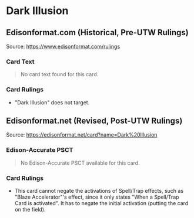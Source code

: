 # Dark Illusion

## Edisonformat.com (Historical, Pre-UTW Rulings)

Source: https://www.edisonformat.com/rulings

### Card Text

> No card text found for this card.

### Card Rulings

*   "Dark Illusion" does not target.

## Edisonformat.net (Revised, Post-UTW Rulings)

Source: https://edisonformat.net/card?name=Dark%20Illusion

### Edison-Accurate PSCT

> No Edison-Accurate PSCT available for this card.

### Card Rulings

*   This card cannot negate the activations of Spell/Trap effects, such as "Blaze Accelerator"'s effect, since it only states "When a Spell/Trap Card is activated". It has to negate the initial activation (putting the card on the field).
            